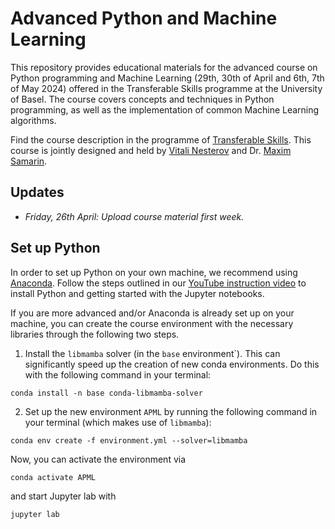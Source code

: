 # Advanced Python and Machine Learning

This repository provides educational materials for the advanced course on Python programming and Machine Learning (29th, 30th of April and 6th, 7th of May 2024) offered in the Transferable Skills programme at the University of Basel. The course covers concepts and techniques in Python programming, as well as the implementation of common Machine Learning algorithms. 


Find the course description in the programme of [Transferable Skills](https://fortbildung.unibas.ch/courses/organizer/scientific-tools/advanced-python-and-machine-learning-298321). This course is jointly designed and held by [Vitali Nesterov](mailto:vitali.nesterov@icloud.com) and Dr. [Maxim Samarin](mailto:samarinm17@gmail.com).

## Updates

* _Friday, 26th April: Upload course material first week._

## Set up Python

In order to set up Python on your own machine, we recommend using [Anaconda](https://www.anaconda.com/products/individual). Follow the steps outlined in our [YouTube instruction video](https://youtu.be/-RJnYbxVZTg) to install Python and getting started with the Jupyter notebooks.

If you are more advanced and/or Anaconda is already set up on your machine, you can create the course environment with the necessary libraries through the following two steps.

1. Install the `libmamba` solver (in the `base` environment`). This can significantly speed up the creation of new conda environments. Do this with the following command in your terminal:

```
conda install -n base conda-libmamba-solver
```

2. Set up the new environment `APML` by running the following command in your terminal (which makes use of `libmamba`):

```
conda env create -f environment.yml --solver=libmamba
``` 

Now, you can activate the environment via

```
conda activate APML
``` 

and start Jupyter lab with

```
jupyter lab
``` 